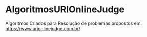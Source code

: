 # AlgoritmosURIOnlineJudge

Algoritmos Criados para Resolução de problemas propostos em:
https://www.urionlinejudge.com.br/






